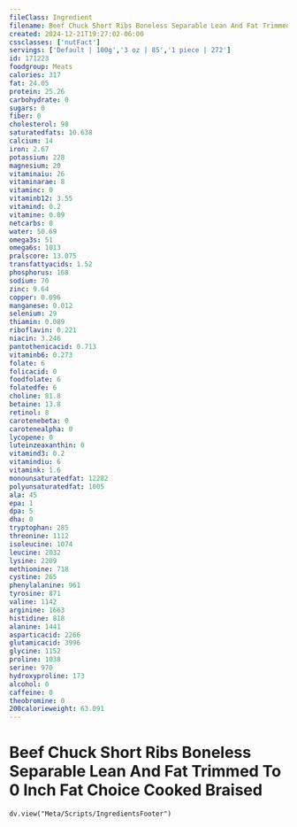 ```yaml
---
fileClass: Ingredient
filename: Beef Chuck Short Ribs Boneless Separable Lean And Fat Trimmed To 0 Inch Fat Choice Cooked Braised
created: 2024-12-21T19:27:02-06:00
cssclasses: ['nutFact']
servings: ['Default | 100g','3 oz | 85','1 piece | 272']
id: 171223
foodgroup: Meats
calories: 317
fat: 24.05
protein: 25.26
carbohydrate: 0
sugars: 0
fiber: 0
cholesterol: 98
saturatedfats: 10.638
calcium: 14
iron: 2.67
potassium: 228
magnesium: 20
vitaminaiu: 26
vitaminarae: 8
vitaminc: 0
vitaminb12: 3.55
vitamind: 0.2
vitamine: 0.09
netcarbs: 0
water: 50.69
omega3s: 51
omega6s: 1013
pralscore: 13.075
transfattyacids: 1.52
phosphorus: 168
sodium: 70
zinc: 9.64
copper: 0.096
manganese: 0.012
selenium: 29
thiamin: 0.089
riboflavin: 0.221
niacin: 3.246
pantothenicacid: 0.713
vitaminb6: 0.273
folate: 6
folicacid: 0
foodfolate: 6
folatedfe: 6
choline: 81.8
betaine: 13.8
retinol: 8
carotenebeta: 0
carotenealpha: 0
lycopene: 0
luteinzeaxanthin: 0
vitamind3: 0.2
vitamindiu: 6
vitamink: 1.6
monounsaturatedfat: 12282
polyunsaturatedfat: 1005
ala: 45
epa: 1
dpa: 5
dha: 0
tryptophan: 285
threonine: 1112
isoleucine: 1074
leucine: 2032
lysine: 2209
methionine: 718
cystine: 265
phenylalanine: 961
tyrosine: 871
valine: 1142
arginine: 1663
histidine: 818
alanine: 1441
asparticacid: 2266
glutamicacid: 3996
glycine: 1152
proline: 1038
serine: 970
hydroxyproline: 173
alcohol: 0
caffeine: 0
theobromine: 0
200calorieweight: 63.091
---
```


# Beef Chuck Short Ribs Boneless Separable Lean And Fat Trimmed To 0 Inch Fat Choice Cooked Braised

```dataviewjs
dv.view("Meta/Scripts/IngredientsFooter")
```